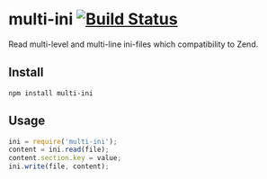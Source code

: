 # multi-ini [![Build Status](https://travis-ci.org/evangelion1204/multi-ini.png?branch=master)](https://travis-ci.org/evangelion1204/multi-ini)

Read multi-level and multi-line ini-files which compatibility to Zend.

## Install

```shell
npm install multi-ini
```

## Usage

```js
ini = require('multi-ini');
content = ini.read(file);
content.section.key = value;
ini.write(file, content);

```
